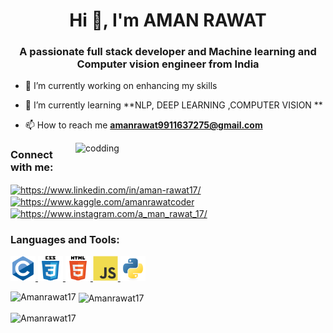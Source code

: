 <h1 align="center">Hi 👋, I'm AMAN RAWAT</h1>
<h3 align="center">A passionate full stack developer and Machine learning and Computer vision engineer from India</h3>

- 🔭 I’m currently working on enhancing my skills

- 🌱 I’m currently learning **NLP, DEEP LEARNING ,COMPUTER VISION **

- 📫 How to reach me **amanrawat9911637275@gmail.com**


<img align="right" alt="codding" width="400" src="https://cdn.dribbble.com/users/1162077/screenshots/3848914/media/7ed7d5ca074b48b328150e5a231e8d1f.gif">

<h3 align="left">Connect with me:</h3>
<p align="left">
<a href="https://www.linkedin.com/in/aman-rawat17/" target="blank"><img align="center" src="https://raw.githubusercontent.com/rahuldkjain/github-profile-readme-generator/master/src/images/icons/Social/linked-in-alt.svg" alt="https://www.linkedin.com/in/aman-rawat17/" height="30" width="40" /></a>
<a href="https://www.kaggle.com/amanrawatcoder" target="blank"><img align="center" src="https://raw.githubusercontent.com/rahuldkjain/github-profile-readme-generator/master/src/images/icons/Social/kaggle.svg" alt="https://www.kaggle.com/amanrawatcoder" height="30" width="40" /></a>
<a href="https://www.instagram.com/a_man_rawat_17/" target="blank"><img align="center" src="https://raw.githubusercontent.com/rahuldkjain/github-profile-readme-generator/master/src/images/icons/Social/instagram.svg" alt="https://www.instagram.com/a_man_rawat_17/" height="30" width="40" /></a>
</p>

<h3 align="left">Languages and Tools:</h3>
<p align="left">
  <a href="https://raw.githubusercontent.com/devicons/devicon/master/icons/c/c-original.svg" target="_blank" rel="noreferrer">
    <img src="https://raw.githubusercontent.com/devicons/devicon/master/icons/c/c-original.svg" alt="c" width="40" height="40"/>
  </a>
  <a href="https://raw.githubusercontent.com/devicons/devicon/master/icons/css3/css3-original-wordmark.svg" target="_blank" rel="noreferrer">
    <img src="https://raw.githubusercontent.com/devicons/devicon/master/icons/css3/css3-original-wordmark.svg" alt="css3" width="40" height="40"/>
  </a>
  <a href="https://raw.githubusercontent.com/devicons/devicon/master/icons/html5/html5-original-wordmark.svg" target="_blank" rel="noreferrer">
    <img src="https://raw.githubusercontent.com/devicons/devicon/master/icons/html5/html5-original-wordmark.svg" alt="html5" width="40" height="40"/>
  </a>
  <a href="https://raw.githubusercontent.com/devicons/devicon/master/icons/javascript/javascript-original.svg" target="_blank" rel="noreferrer">
    <img src="https://raw.githubusercontent.com/devicons/devicon/master/icons/javascript/javascript-original.svg" alt="javascript" width="40" height="40"/>
  </a>
  <a href="https://raw.githubusercontent.com/devicons/devicon/master/icons/python/python-original.svg" target="_blank" rel="noreferrer">
    <img src="https://raw.githubusercontent.com/devicons/devicon/master/icons/python/python-original.svg" alt="python" width="40" height="40"/>
  </a>
</p>

<p><img align="left" src="https://github-readme-stats.vercel.app/api/top-langs?username=Amanrawat17&show_icons=true&locale=en&layout=compact" alt="Amanrawat17" /></p>

<p>&nbsp;<img align="center" src="https://github-readme-stats.vercel.app/api?username=Amanrawat17&show_icons=true&locale=en" alt="Amanrawat17" /></p>

<p><img align="center" src="https://github-readme-streak-stats.herokuapp.com/?user=Amanrawat17&" alt="Amanrawat17" /></p>

